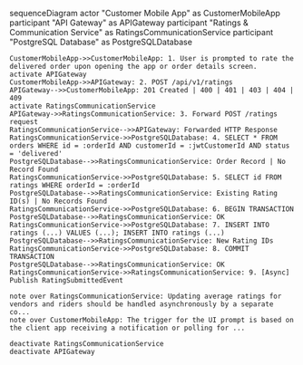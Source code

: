 sequenceDiagram
    actor "Customer Mobile App" as CustomerMobileApp
    participant "API Gateway" as APIGateway
    participant "Ratings & Communication Service" as RatingsCommunicationService
    participant "PostgreSQL Database" as PostgreSQLDatabase

    CustomerMobileApp->>CustomerMobileApp: 1. User is prompted to rate the delivered order upon opening the app or order details screen.
    activate APIGateway
    CustomerMobileApp->>APIGateway: 2. POST /api/v1/ratings
    APIGateway-->>CustomerMobileApp: 201 Created | 400 | 401 | 403 | 404 | 409
    activate RatingsCommunicationService
    APIGateway->>RatingsCommunicationService: 3. Forward POST /ratings request
    RatingsCommunicationService-->>APIGateway: Forwarded HTTP Response
    RatingsCommunicationService->>PostgreSQLDatabase: 4. SELECT * FROM orders WHERE id = :orderId AND customerId = :jwtCustomerId AND status = 'delivered'
    PostgreSQLDatabase-->>RatingsCommunicationService: Order Record | No Record Found
    RatingsCommunicationService->>PostgreSQLDatabase: 5. SELECT id FROM ratings WHERE orderId = :orderId
    PostgreSQLDatabase-->>RatingsCommunicationService: Existing Rating ID(s) | No Records Found
    RatingsCommunicationService->>PostgreSQLDatabase: 6. BEGIN TRANSACTION
    PostgreSQLDatabase-->>RatingsCommunicationService: OK
    RatingsCommunicationService->>PostgreSQLDatabase: 7. INSERT INTO ratings (...) VALUES (...); INSERT INTO ratings (...)
    PostgreSQLDatabase-->>RatingsCommunicationService: New Rating IDs
    RatingsCommunicationService->>PostgreSQLDatabase: 8. COMMIT TRANSACTION
    PostgreSQLDatabase-->>RatingsCommunicationService: OK
    RatingsCommunicationService->>RatingsCommunicationService: 9. [Async] Publish RatingSubmittedEvent

    note over RatingsCommunicationService: Updating average ratings for vendors and riders should be handled asynchronously by a separate co...
    note over CustomerMobileApp: The trigger for the UI prompt is based on the client app receiving a notification or polling for ...

    deactivate RatingsCommunicationService
    deactivate APIGateway
